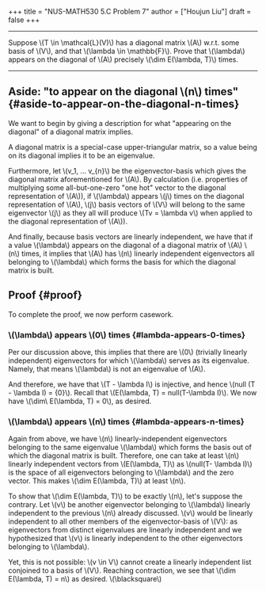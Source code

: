 +++
title = "NUS-MATH530 5.C Problem 7"
author = ["Houjun Liu"]
draft = false
+++

---

Suppose \\(T \in \mathcal{L}(V)\\) has a diagonal matrix \\(A\\) w.r.t. some basis of \\(V\\), and that \\(\lambda \in \mathbb{F}\\). Prove that \\(\lambda\\) appears on the diagonal of \\(A\\) precisely \\(\dim E(\lambda, T)\\) times.

---


## Aside: "to appear on the diagonal \\(n\\) times" {#aside-to-appear-on-the-diagonal-n-times}

We want to begin by giving a description for what "appearing on the diagonal" of a diagonal matrix implies.

A diagonal matrix is a special-case upper-triangular matrix, so a value being on its diagonal implies it to be an eigenvalue.

Furthermore, let \\(v\_1, ... v\_{n}\\) be the eigenvector-basis which gives the diagonal matrix aforementioned for \\(A\\). By calculation (i.e. properties of multiplying some all-but-one-zero "one hot" vector to the diagonal representation of \\(A\\)), if \\(\lambda\\) appears \\(j\\) times on the diagonal representation of \\(A\\), \\(j\\) basis vectors of \\(V\\) will belong to the same eigenvector \\(j\\) as they all will produce \\(Tv = \lambda v\\) when applied to the diagonal representation of \\(A\\)).

And finally, because basis vectors are linearly independent, we have that if a value \\(\lambda\\) appears on the diagonal of a diagonal matrix of \\(A\\) \\(n\\) times, it implies that \\(A\\) has \\(n\\) linearly independent eigenvectors all belonging to \\(\lambda\\) which forms the basis for which the diagonal matrix is built.


## Proof {#proof}

To complete the proof, we now perform casework.


### \\(\lambda\\) appears \\(0\\) times {#lambda-appears-0-times}

Per our discussion above, this implies that there are \\(0\\) (trivially linearly independent) eigenvectors for which \\(\lambda\\) serves as its eigenvalue. Namely, that means \\(\lambda\\) is not an eigenvalue of \\(A\\).

And therefore, we have that \\(T - \lambda I\\) is injective, and hence \\(null (T - \lambda I) = {0}\\). Recall that \\(E(\lambda, T) = null(T-\lambda I)\\). We now have \\(\dim\ E(\lambda, T) = 0\\), as desired.


### \\(\lambda\\) appears \\(n\\) times {#lambda-appears-n-times}

Again from above, we have \\(n\\) linearly-independent eigenvectors belonging to the same eigenvalue \\(\lambda\\) which forms the basis out of which the diagonal matrix is built. Therefore, one can take at least \\(n\\) linearly independent vectors from \\(E(\lambda, T)\\) as \\(null(T- \lambda I)\\) is the space of all eigenvectors belonging to \\(\lambda\\) and the zero vector. This makes \\(\dim E(\lambda, T)\\) at least \\(n\\).

To show that \\(\dim E(\lambda, T)\\) to be exactly \\(n\\), let's suppose the contrary. Let \\(v\\) be another eigenvector belonging to \\(\lambda\\) linearly independent to the previous \\(n\\) already discussed. \\(v\\) would be linearly independent to all other members of the eigenvector-basis of \\(V\\): as eigenvectors from distinct eigenvalues are linearly independent and we hypothesized that \\(v\\) is linearly independent to the other eigenvectors belonging to \\(\lambda\\).

Yet, this is not possible: \\(v \in V\\) cannot create a linearly independent list conjoined to a basis of \\(V\\). Reaching contraction, we see that \\(\dim E(\lambda, T) = n\\) as desired. \\(\blacksquare\\)
